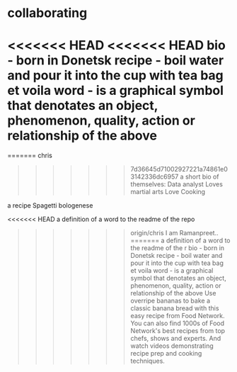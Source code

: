 # collaborating
<<<<<<< HEAD
<<<<<<< HEAD
bio - born in Donetsk
recipe - boil water and pour it into the cup with tea bag et voila 
word - is a graphical symbol that denotates an object, phenomenon, quality, action or relationship of the above
=======
=======
chris
>>>>>>> 7d36645d71002927221a74861e03142336dc6957
a short bio of themselves:
Data analyst
Loves martial arts
Love Cooking

a recipe
Spagetti bologenese

<<<<<<< HEAD
a definition of a word to the readme of the repo

>>>>>>> origin/chris
I am Ramanpreet..
=======
a definition of a word to the readme of the r
bio - born in Donetsk
recipe - boil water and pour it into the cup with tea bag et voila 
word - is a graphical symbol that denotates an object, phenomenon, quality, action or relationship of the above
Use overripe bananas to bake a classic banana bread with this easy recipe from Food Network. You can also find 1000s of Food Network's best recipes from top chefs, shows and experts. And watch videos demonstrating recipe prep and cooking techniques.


